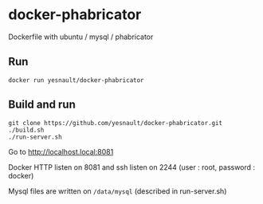 docker-phabricator
==================
Dockerfile with ubuntu / mysql / phabricator


Run
----
```
docker run yesnault/docker-phabricator
```

Build and run
---------------

```
git clone https://github.com/yesnault/docker-phabricator.git
./build.sh
./run-server.sh
````

Go to http://localhost.local:8081

Docker HTTP listen on 8081 and ssh listen on 2244 (user : root, password : docker)

Mysql files are written on `/data/mysql` (described in run-server.sh)

